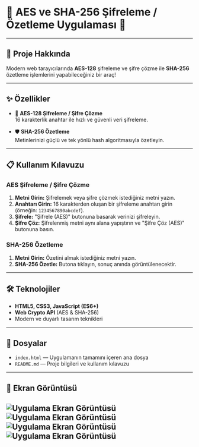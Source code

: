 # 🎉 AES ve SHA-256 Şifreleme / Özetleme Uygulaması 🔐

---

## 🚀 Proje Hakkında

Modern web tarayıcılarında **AES-128** şifreleme ve şifre çözme ile **SHA-256** özetleme işlemlerini yapabileceğiniz bir araç!  

---

## ✨ Özellikler

- 🔑 **AES-128 Şifreleme / Şifre Çözme**  
  16 karakterlik anahtar ile hızlı ve güvenli veri şifreleme.
  
- 🛡️ **SHA-256 Özetleme**  
  Metinlerinizi güçlü ve tek yönlü hash algoritmasıyla özetleyin.



---

## 📋 Kullanım Kılavuzu

### AES Şifreleme / Şifre Çözme

1. **Metni Girin:** Şifrelemek veya şifre çözmek istediğiniz metni yazın.  
2. **Anahtarı Girin:** 16 karakterden oluşan bir şifreleme anahtarı girin (örneğin: `1234567890abcdef`).  
3. **Şifrele:** "Şifrele (AES)" butonuna basarak verinizi şifreleyin.  
4. **Şifre Çöz:** Şifrelenmiş metni aynı alana yapıştırın ve "Şifre Çöz (AES)" butonuna basın.

### SHA-256 Özetleme

1. **Metni Girin:** Özetini almak istediğiniz metni yazın.  
2. **SHA-256 Özetle:** Butona tıklayın, sonuç anında görüntülenecektir.

---

## 🛠️ Teknolojiler

- **HTML5, CSS3, JavaScript (ES6+)**  
- **Web Crypto API** (AES & SHA-256)  
- Modern ve duyarlı tasarım teknikleri

---

## 📂 Dosyalar

- `index.html` — Uygulamanın tamamını içeren ana dosya  
- `README.md` — Proje bilgileri ve kullanım kılavuzu

---

## 📸 Ekran Görüntüsü

![Uygulama Ekran Görüntüsü](ödev/image0.png)
![Uygulama Ekran Görüntüsü](ödev/image1.png)
![Uygulama Ekran Görüntüsü](ödev/image2.png)
![Uygulama Ekran Görüntüsü](ödev/image3.png)
---


